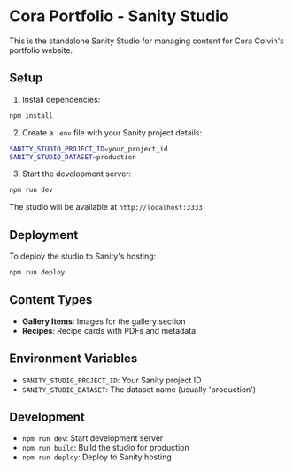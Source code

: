 # Cora Portfolio - Sanity Studio

This is the standalone Sanity Studio for managing content for Cora Colvin's portfolio website.

## Setup

1. Install dependencies:
```bash
npm install
```

2. Create a `.env` file with your Sanity project details:
```bash
SANITY_STUDIO_PROJECT_ID=your_project_id
SANITY_STUDIO_DATASET=production
```

3. Start the development server:
```bash
npm run dev
```

The studio will be available at `http://localhost:3333`

## Deployment

To deploy the studio to Sanity's hosting:

```bash
npm run deploy
```

## Content Types

- **Gallery Items**: Images for the gallery section
- **Recipes**: Recipe cards with PDFs and metadata

## Environment Variables

- `SANITY_STUDIO_PROJECT_ID`: Your Sanity project ID
- `SANITY_STUDIO_DATASET`: The dataset name (usually 'production')

## Development

- `npm run dev`: Start development server
- `npm run build`: Build the studio for production
- `npm run deploy`: Deploy to Sanity hosting
